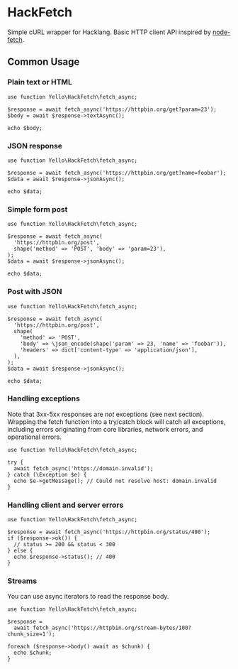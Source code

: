 # HackFetch
Simple cURL wrapper for Hacklang. Basic HTTP client API inspired by [node-fetch](https://www.npmjs.com/package/node-fetch).
## Common Usage
### Plain text or HTML
```Hack
use function Yello\HackFetch\fetch_async;

$response = await fetch_async('https://httpbin.org/get?param=23');
$body = await $response->textAsync();

echo $body;
```
### JSON response
```Hack
use function Yello\HackFetch\fetch_async;

$response = await fetch_async('https://httpbin.org/get?name=foobar');
$data = await $response->jsonAsync();

echo $data;
```
### Simple form post
```Hack
use function Yello\HackFetch\fetch_async;

$response = await fetch_async(
  'https://httpbin.org/post',
  shape('method' => 'POST', 'body' => 'param=23'),
);
$data = await $response->jsonAsync();

echo $data;
```
### Post with JSON
```Hack
use function Yello\HackFetch\fetch_async;

$response = await fetch_async(
  'https://httpbin.org/post',
  shape(
    'method' => 'POST',
    'body' => \json_encode(shape('param' => 23, 'name' => 'foobar')),
    'headers' => dict['content-type' => 'application/json'],
  ),
);
$data = await $response->jsonAsync();

echo $data;
```
### Handling exceptions
Note that 3xx-5xx responses are *not* exceptions (see next section). Wrapping the fetch function into a try/catch block will catch all exceptions, including errors originating from core libraries, network errors, and operational errors.
```Hack
use function Yello\HackFetch\fetch_async;

try {
  await fetch_async('https://domain.invalid');
} catch (\Exception $e) {
  echo $e->getMessage(); // Could not resolve host: domain.invalid
}
```
### Handling client and server errors
```Hack
use function Yello\HackFetch\fetch_async;

$response = await fetch_async('https://httpbin.org/status/400');
if ($response->ok()) {
  // status >= 200 && status < 300
} else {
  echo $response->status(); // 400
}
```
### Streams
You can use async iterators to read the response body.
```Hack
use function Yello\HackFetch\fetch_async;

$response = 
  await fetch_async('https://httpbin.org/stream-bytes/100?chunk_size=1');

foreach ($response->body() await as $chunk) {
  echo $chunk;
}
```
